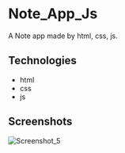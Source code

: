 # Note_App_Js
A Note app made by html, css, js.

## Technologies
- html
- css
- js

## Screenshots
![Screenshot_5](https://user-images.githubusercontent.com/90706926/224463630-8dd93458-a928-4706-97a4-e492ef95c0f9.png)
